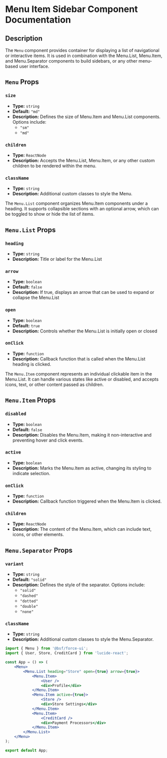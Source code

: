 # Menu Item Sidebar Component Documentation

## Description

The `Menu` component provides container for displaying a list of navigational or interactive items. It is used in combination with the Menu.List, Menu.Item, and Menu.Separator components to build sidebars, or any other menu-based user interface.

## `Menu` Props

### `size`
- **Type:** `string`
- **Default:** `"md"`
- **Description:** Defines the size of Menu.Item and Menu.List components. Options include:
  - `"sm"`
  - `"md"`

### `children`
- **Type:** `ReactNode`
- **Description:** Accepts the Menu.List, Menu.Item, or any other custom children to be rendered within the menu.

### `className`
- **Type:** `string`
- **Description:** Additional custom classes to style the Menu.


The `Menu.List` component organizes Menu.Item components under a heading. It supports collapsible sections with an optional arrow, which can be toggled to show or hide the list of items.

## `Menu.List` Props

### `heading`
- **Type:** `string`
- **Description:** Title or label for the Menu.List

### `arrow`
- **Type:** `boolean`
- **Default:** `false`
- **Description:** If true, displays an arrow that can be used to expand or collapse the Menu.List

### `open`
- **Type:** `boolean`
- **Default:** `true`
- **Description:** Controls whether the Menu.List is initially open or closed

### `onClick`
- **Type:** `function`
- **Description:** Callback function that is called when the Menu.List heading is clicked.


The `Menu.Item` component represents an individual clickable item in the Menu.List. It can handle various states like active or disabled, and accepts icons, text, or other content passed as children.

## `Menu.Item` Props

### `disabled`
- **Type:** `boolean`
- **Default:** `false`
- **Description:** Disables the Menu.Item, making it non-interactive and preventing hover and click events.

### `active`
- **Type:** `boolean`
- **Description:** Marks the Menu.Item as active, changing its styling to indicate selection.

### `onClick`
- **Type:** `function`
- **Description:** Callback function triggered when the Menu.Item is clicked.

### `children`
- **Type:** `ReactNode`
- **Description:** The content of the Menu.Item, which can include text, icons, or other elements.

## `Menu.Separator` Props

### `variant`
- **Type:** `string`
- **Default:** `"solid"`
- **Description:** Defines the style of the separator. Options include:
  - `"solid"`
  - `"dashed"`
  - `"dotted"`
  - `"double"`
  - `"none"`

### `className`
- **Type:** `string`
- **Description:** Additional custom classes to style the Menu.Separator.

```jsx
import { Menu } from '@bsf/force-ui';
import { User, Store, CreditCard } from 'lucide-react';

const App = () => (
    <Menu>
        <Menu.List heading="Store" open={true} arrow={true}>
            <Menu.Item>
                <User />
                <div>Profile</div>
            </Menu.Item>
            <Menu.Item active={true}>
                <Store />
                <div>Store Settings</div>
            </Menu.Item>
            <Menu.Item>
                <CreditCard />
                <div>Payment Processors</div>
            </Menu.Item>
        </Menu.List>
    </Menu>
);

export default App;
```